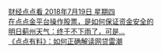  
[财经点点看  2018年7月19日 星期四](http://www.dianyue.me/archives/231/8o0hq1g123i9oy1f/)  
[在点点金平台操作股票，是如何保证资金安全的](http://www.dianyue.me/archives/047/ipi6jb0yq1ce1sga/)  
[明日蓟州天气：终于不下雨了，可是...](http://www.dianyue.me/archives/498/7glhutcswfscuuk2/)  
[《点点有料》：如何正确解读网贷雷潮](http://www.dianyue.me/archives/440/z01d1wu65v93e5kx/)
